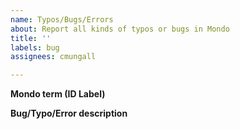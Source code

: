 ```yaml
---
name: Typos/Bugs/Errors
about: Report all kinds of typos or bugs in Mondo
title: ''
labels: bug
assignees: cmungall

---
```


**Mondo term (ID Label)**


**Bug/Typo/Error description**
